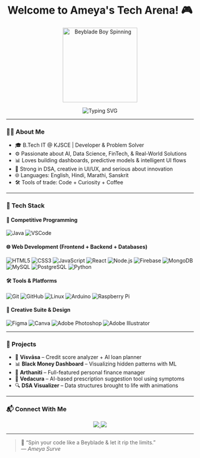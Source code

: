 <!-- Hi there 👋 -->

<h1 align="center">Welcome to Ameya's Tech Arena! 🎮</h1>

<p align="center">
  <img src="https://media.giphy.com/media/iIV5c5xW5zGDhCIN0X/giphy.gif" height="200" alt="Beyblade Boy Spinning" />
</p>

<p align="center">
  <img src="https://readme-typing-svg.demolab.com?font=Fira+Code&pause=1000&color=00F795&center=true&width=500&lines=Code+Create+Innovate.;FinTech+Tech+Enthusiast.;AI+and+Data+Driven+Developer" alt="Typing SVG" />
</p>

---

### 👨‍💻 About Me

- 🎓 B.Tech IT @ KJSCE | Developer & Problem Solver  
- ⚙️ Passionate about AI, Data Science, FinTech, & Real-World Solutions  
- 📊 Loves building dashboards, predictive models & intelligent UI flows  
- 🧠 Strong in DSA, creative in UI/UX, and serious about innovation  
- 🌐 Languages: English, Hindi, Marathi, Sanskrit  
- 🛠️ Tools of trade: Code + Curiosity + Coffee  

---

### 🚀 Tech Stack

#### 🎯 Competitive Programming
![Java](https://img.shields.io/badge/Java-ED8B00?style=for-the-badge&logo=java&logoColor=white)
![VSCode](https://img.shields.io/badge/VS%20Code-007ACC?style=for-the-badge&logo=visual-studio-code&logoColor=white)

#### 🌐 Web Development (Frontend + Backend + Databases)
![HTML5](https://img.shields.io/badge/HTML5-E34F26?style=for-the-badge&logo=html5&logoColor=white)
![CSS3](https://img.shields.io/badge/CSS3-1572B6?style=for-the-badge&logo=css3&logoColor=white)
![JavaScript](https://img.shields.io/badge/JavaScript-F7DF1E?style=for-the-badge&logo=javascript&logoColor=black)
![React](https://img.shields.io/badge/React-20232A?style=for-the-badge&logo=react&logoColor=61DAFB)
![Node.js](https://img.shields.io/badge/Node.js-339933?style=for-the-badge&logo=nodedotjs&logoColor=white)
![Firebase](https://img.shields.io/badge/Firebase-FFCA28?style=for-the-badge&logo=firebase&logoColor=black)
![MongoDB](https://img.shields.io/badge/MongoDB-47A248?style=for-the-badge&logo=mongodb&logoColor=white)
![MySQL](https://img.shields.io/badge/MySQL-00758F?style=for-the-badge&logo=mysql&logoColor=white)
![PostgreSQL](https://img.shields.io/badge/PostgreSQL-4169E1?style=for-the-badge&logo=postgresql&logoColor=white)
![Python](https://img.shields.io/badge/Python-3776AB?style=for-the-badge&logo=python&logoColor=white)

#### 🛠️ Tools & Platforms
![Git](https://img.shields.io/badge/Git-F05032?style=for-the-badge&logo=git&logoColor=white)
![GitHub](https://img.shields.io/badge/GitHub-181717?style=for-the-badge&logo=github&logoColor=white)
![Linux](https://img.shields.io/badge/Linux-FCC624?style=for-the-badge&logo=linux&logoColor=black)
![Arduino](https://img.shields.io/badge/Arduino-00979D?style=for-the-badge&logo=arduino&logoColor=white)
![Raspberry Pi](https://img.shields.io/badge/Raspberry%20Pi-A22846?style=for-the-badge&logo=raspberrypi&logoColor=white)

#### 🎨 Creative Suite & Design
![Figma](https://img.shields.io/badge/Figma-F24E1E?style=for-the-badge&logo=figma&logoColor=white)
![Canva](https://img.shields.io/badge/Canva-00C4CC?style=for-the-badge&logo=canva&logoColor=white)
![Adobe Photoshop](https://img.shields.io/badge/Photoshop-31A8FF?style=for-the-badge&logo=adobephotoshop&logoColor=white)
![Adobe Illustrator](https://img.shields.io/badge/Illustrator-FF9A00?style=for-the-badge&logo=adobeillustrator&logoColor=white)

---

### 🧠 Projects

- 🧾 **Vísvāsa** – Credit score analyzer + AI loan planner  
- 📊 **Black Money Dashboard** – Visualizing hidden patterns with ML  
- 💸 **Arthaniti** – Full-featured personal finance manager  
- 🧠 **Vedacura** – AI-based prescription suggestion tool using symptoms  
- 🔍 **DSA Visualizer** – Data structures brought to life with animations  

---

### 📬 Connect With Me

<p align="center">
  <a href="mailto:ameya.surve36@gmail.com" target="_blank">
    <img src="https://img.shields.io/badge/GMAIL-D14836?style=for-the-badge&logo=gmail&logoColor=white" />
  </a>
  <a href="https://linkedin.com/in/ameyaaks005" target="_blank">
    <img src="https://img.shields.io/badge/LINKEDIN-0077B5?style=for-the-badge&logo=linkedin&logoColor=white" />
  </a>
</p>

---

> 🔁 “Spin your code like a Beyblade & let it rip the limits.”  
> — *Ameya Surve*
